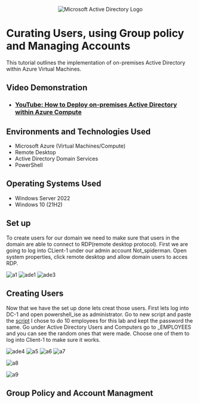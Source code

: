 <p align="center">
<img src="https://i.imgur.com/pU5A58S.png" alt="Microsoft Active Directory Logo"/>
</p>

<h1>Curating Users, using Group policy and Managing Accounts</h1>
This tutorial outlines the implementation of on-premises Active Directory within Azure Virtual Machines.<br />


<h2>Video Demonstration</h2>

- ### [YouTube: How to Deploy on-premises Active Directory within Azure Compute](https://www.youtube.com)

<h2>Environments and Technologies Used</h2>

- Microsoft Azure (Virtual Machines/Compute)
- Remote Desktop
- Active Directory Domain Services
- PowerShell

<h2>Operating Systems Used </h2>

- Windows Server 2022
- Windows 10 (21H2)

<h2> Set up </h2>
To create users for our domain we need to make sure that users in the domain are able to connect to RDP(remote desktop protocol). First we are going to log into CLient-1 under our admin account Not_spiderman. Open system properties, click remote desktop and allow domain users to acces RDP.

![a1](https://github.com/user-attachments/assets/5cae0676-d3ca-4486-8620-ea2611952ab8)
![ade1](https://github.com/user-attachments/assets/b738e3d6-855f-47af-ac11-0ed9ef9a1e84)
![ade3](https://github.com/user-attachments/assets/cb49230f-875a-4d0a-86f8-6b68fd4817ba)

<h2> Creating Users </h2>

Now that we have the set up done lets creat those users. First lets log into DC-1 and open powershell_ise as administrator. Go to new script and paste the [script](https://github.com/joshmadakor1/AD_PS/blob/master/Generate-Names-Create-Users.ps1) I chose to do 10 employees for this lab and kept the password the same. Go under Active Directory Users and Computers go to _EMPLOYEES and you can see the random ones that were made. Choose one of them to log into Client-1 to make sure it works.

![ade4](https://github.com/user-attachments/assets/5e76d72e-5158-4805-9ee2-e78872c213c1)
![a5](https://github.com/user-attachments/assets/2d3e4d7f-f8af-4788-b0dd-e5811bcdfa5f)
![a6](https://github.com/user-attachments/assets/d600d0b8-7755-4613-9e47-5383ae751ee7)
![a7](https://github.com/user-attachments/assets/0b76e7d1-22db-4165-bdc8-b55ebb32c812)

![a8](https://github.com/user-attachments/assets/ae4f9b43-7136-4715-bd78-8a755e8f2308)

![a9](https://github.com/user-attachments/assets/dcbf54b1-5ff2-4303-a3d6-ed71df57bca0)

<h2> Group Policy and Account Managment</h2>










